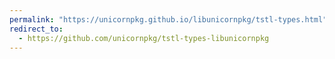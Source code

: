 ```yaml
---
permalink: "https://unicornpkg.github.io/libunicornpkg/tstl-types.html"
redirect_to:
  - https://github.com/unicornpkg/tstl-types-libunicornpkg
---
```

